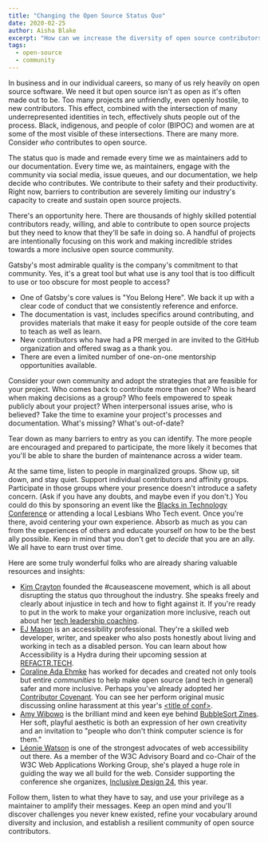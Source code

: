 ```yaml
---
title: "Changing the Open Source Status Quo"
date: 2020-02-25
author: Aisha Blake
excerpt: "How can we increase the diversity of open source contributors? As maintainers, we need to listen to a diverse group of community members and make thoughtful changes to create a truly inclusive project."
tags:
  - open-source
  - community
---
```


In business and in our individual careers, so many of us rely heavily on open source software. We need it but open source isn't as open as it's often made out to be. Too many projects are unfriendly, even openly hostile, to new contributors. This effect, combined with the intersection of many underrepresented identities in tech, effectively shuts people out of the process. Black, indigenous, and people of color (BIPOC) and women are at some of the most visible of these intersections. There are many more. Consider _who_ contributes to open source.

The status quo is made and remade every time we as maintainers add to our documentation. Every time we, as maintainers, engage with the community via social media, issue queues, and our documentation, we help decide who contributes. We contribute to their safety and their productivity. Right now, barriers to contribution are severely limiting our industry's capacity to create and sustain open source projects.

There's an opportunity here. There are thousands of highly skilled potential contributors ready, willing, and able to contribute to open source projects but they need to know that they'll be safe in doing so. A handful of projects are intentionally focusing on this work and making incredible strides towards a more inclusive open source community.

Gatsby's most admirable quality is the company's commitment to that community. Yes, it's a great tool but what use is any tool that is too difficult to use or too obscure for most people to access?

- One of Gatsby's core values is "You Belong Here". We back it up with a clear code of conduct that we consistently reference and enforce.
- The documentation is vast, includes specifics around contributing, and provides materials that make it easy for people outside of the core team to teach as well as learn.
- New contributors who have had a PR merged in are invited to the GitHub organization and offered swag as a thank you.
- There are even a limited number of one-on-one mentorship opportunities available.

Consider your own community and adopt the strategies that are feasible for your project. Who comes back to contribute more than once? Who is heard when making decisions as a group? Who feels empowered to speak publicly about your project? When interpersonal issues arise, who is believed? Take the time to examine your project's processes and documentation. What's missing? What's out-of-date?

Tear down as many barriers to entry as you can identify. The more people are encouraged and prepared to participate, the more likely it becomes that you'll be able to share the burden of maintenance across a wider team.

At the same time, listen to people in marginalized groups. Show up, sit down, and stay quiet. Support individual contributors and affinity groups. Participate in those groups where your presence doesn't introduce a safety concern. (Ask if you have any doubts, and maybe even if you don't.) You could do this by sponsoring an event like the [Blacks in Technology Conference](https://bitcon.tech/) or attending a local Lesbians Who Tech event. Once you're there, avoid centering your own experience. Absorb as much as you can from the experiences of others and educate yourself on how to be the best ally possible. Keep in mind that you don't get to _decide_ that you are an ally. We all have to earn trust over time.

Here are some truly wonderful folks who are already sharing valuable resources and insights:

<!-- Updating as I get responses from people! -->

- [Kim Crayton](https://twitter.com/KimCrayton1) founded the #causeascene movement, which is all about disrupting the status quo throughout the industry. She speaks freely and clearly about injustice in tech and how to fight against it. If you're ready to put in the work to make your organization more inclusive, reach out about her [tech leadership coaching](https://hashtagcauseascene.com/coaching/).
- [EJ Mason](https://twitter.com/codeability) is an accessibility professional. They're a skilled web developer, writer, and speaker who also posts honestly about living and working in tech as a disabled person. You can learn about how Accessibility is a Hydra during their upcoming session at [REFACTR.TECH](https://www.refactr.tech/).
- [Coraline Ada Ehmke](https://twitter.com/CoralineAda) has worked for decades and created not only tools but entire _communities_ to help make open source (and tech in general) safer and more inclusive. Perhaps you've already adopted her [Contributor Covenant](https://www.contributor-covenant.org/). You can see her perform original music discussing online harassment at this year's [&lt;title of conf&gt;](https://www.titleofconf.org/).
- [Amy Wibowo](https://twitter.com/sailorhg) is the brilliant mind and keen eye behind [BubbleSort Zines](https://shop.bubblesort.io/). Her soft, playful aesthetic is both an expression of her own creativity and an invitation to "people who don't think computer science is for them."
- [Léonie Watson](https://twitter.com/LeonieWatson) is one of the strongest advocates of web accessibility out there. As a member of the W3C Advisory Board and co-Chair of the W3C Web Applications Working Group, she's played a huge role in guiding the way we all build for the web. Consider supporting the conference she organizes, [Inclusive Design 24](https://inclusivedesign24.org/), this year.
  <!-- - [Hui Jing Chen](https://twitter.com/hj_chen) -->
  <!-- - [Tatiana Mac](https://twitter.com/TatianaTMac) -->
  <!-- - [Brianna Wu](https://twitter.com/BriannaWu) -->
  <!-- - [Fen Slattery](https://twitter.com/sublimemarch) -->

Follow them, listen to what they have to say, and use your privilege as a maintainer to amplify their messages. Keep an open mind and you'll discover challenges you never knew existed, refine your vocabulary around diversity and inclusion, and establish a resilient community of open source contributors.
